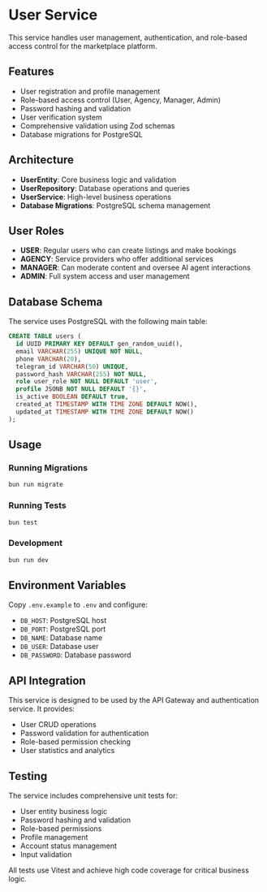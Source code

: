 # User Service

This service handles user management, authentication, and role-based access
control for the marketplace platform.

## Features

- User registration and profile management
- Role-based access control (User, Agency, Manager, Admin)
- Password hashing and validation
- User verification system
- Comprehensive validation using Zod schemas
- Database migrations for PostgreSQL

## Architecture

- **UserEntity**: Core business logic and validation
- **UserRepository**: Database operations and queries
- **UserService**: High-level business operations
- **Database Migrations**: PostgreSQL schema management

## User Roles

- **USER**: Regular users who can create listings and make bookings
- **AGENCY**: Service providers who offer additional services
- **MANAGER**: Can moderate content and oversee AI agent interactions
- **ADMIN**: Full system access and user management

## Database Schema

The service uses PostgreSQL with the following main table:

```sql
CREATE TABLE users (
  id UUID PRIMARY KEY DEFAULT gen_random_uuid(),
  email VARCHAR(255) UNIQUE NOT NULL,
  phone VARCHAR(20),
  telegram_id VARCHAR(50) UNIQUE,
  password_hash VARCHAR(255) NOT NULL,
  role user_role NOT NULL DEFAULT 'user',
  profile JSONB NOT NULL DEFAULT '{}',
  is_active BOOLEAN DEFAULT true,
  created_at TIMESTAMP WITH TIME ZONE DEFAULT NOW(),
  updated_at TIMESTAMP WITH TIME ZONE DEFAULT NOW()
);
```

## Usage

### Running Migrations

```bash
bun run migrate
```

### Running Tests

```bash
bun test
```

### Development

```bash
bun run dev
```

## Environment Variables

Copy `.env.example` to `.env` and configure:

- `DB_HOST`: PostgreSQL host
- `DB_PORT`: PostgreSQL port
- `DB_NAME`: Database name
- `DB_USER`: Database user
- `DB_PASSWORD`: Database password

## API Integration

This service is designed to be used by the API Gateway and authentication
service. It provides:

- User CRUD operations
- Password validation for authentication
- Role-based permission checking
- User statistics and analytics

## Testing

The service includes comprehensive unit tests for:

- User entity business logic
- Password hashing and validation
- Role-based permissions
- Profile management
- Account status management
- Input validation

All tests use Vitest and achieve high code coverage for critical business logic.
